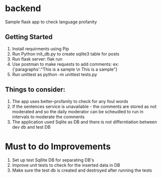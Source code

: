 # backend
Sample flask app to check language profanity


## Getting Started

1. Install requirments using Pip
2. Run Python init_db.py to create sqlite3 table for posts
3. Run flask server: flak run
4. Use postman to make requests to add comments:
	ex: {'paragraphs':"This is a sample \n This is a sample"}
5. Run unittest as python -m unittest tests.py

## Things to consider:

1. The app uses better-profanity to check for any foul words
2. If the sentences service is unavailable - the comments are stored as not moderated and so the daily moderator
   can be scheudled to run in intervals to moderate the comments
3. The application used Sqlite as DB and there is not differntiation between dev db and test DB


# Must to do Improvements

1. Set up test Sqllite DB for separating DB's
2. Improve unit tests to check for the inserted data in DB
3. Make sure the test db is created and destroyed after running the tests

